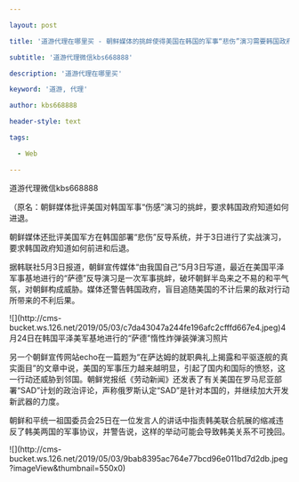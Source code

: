 ---
layout: post
title: '道游代理在哪里买 - 朝鲜媒体的挑衅使得美国在韩国的军事“悲伤”演习需要韩国政府进退。'
subtitle: '道游代理微信kbs668888'
description: '道游代理在哪里买'
keyword: '道游, 代理'
author: kbs668888
header-style: text
tags:
  - Web
---
道游代理微信kbs668888

（原名：朝鲜媒体批评美国对韩国军事“伤感”演习的挑衅，要求韩国政府知道如何进退。

朝鲜媒体还批评美国军方在韩国部署“悲伤”反导系统，并于3日进行了实战演习，要求韩国政府知道如何前进和后退。

据韩联社5月3日报道，朝鲜宣传媒体“由我国自己”5月3日写道，最近在美国平泽军事基地进行的“萨德”反导演习是一次军事挑衅，破坏朝鲜半岛来之不易的和平气氛，对朝鲜构成威胁。媒体还警告韩国政府，盲目追随美国的不计后果的敌对行动所带来的不利后果。

![](http://cms-
bucket.ws.126.net/2019/05/03/c7da43047a244fe196afc2cfffd667e4.jpeg)4月24日在韩国平泽美军基地进行的“萨德”惰性炸弹装弹演习照片

另一个朝鲜宣传网站echo在一篇题为“在萨达姆的就职典礼上揭露和平驱逐舰的真实面目”的文章中说，美国的军事压力越来越明显，引起了国内和国际的愤怒，这一行动还威胁到邻国。朝鲜党报纸《劳动新闻》还发表了有关美国在罗马尼亚部署“SAD”计划的政治评论，声称俄罗斯认定“SAD”是针对本国的，并继续加大开发新武器的力度。

朝鲜和平统一祖国委员会25日在一位发言人的讲话中指责韩美联合航展的缩减违反了韩美两国的军事协议，并警告说，这样的举动可能会导致韩美关系不可挽回。

![](http://cms-
bucket.ws.126.net/2019/05/03/9bab8395ac764e77bcd96e011bd7d2db.jpeg?imageView&thumbnail=550x0)  

